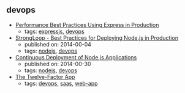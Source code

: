 devops
---
* [Performance Best Practices Using Express in Production](https://expressjs.com/en/advanced/best-practice-performance.html)
    * tags: [expressjs](../tags/expressjs.md), [devops](../tags/devops.md)
* [StrongLoop - Best Practices for Deploying Node.js in Production ](https://strongloop.com/strongblog/node-js-deploy-production-best-practice/)
    * published on: 2014-00-04
    * tags: [nodejs](../tags/nodejs.md), [devops](../tags/devops.md)
* [Continuous Deployment of Node.js Applications](https://blog.risingstack.com/continuous-deployment-of-node-js-applications/)
    * published on: 2014-00-30
    * tags: [nodejs](../tags/nodejs.md), [devops](../tags/devops.md)
* [The Twelve-Factor App ](https://12factor.net/)
    * tags: [devops](../tags/devops.md), [saas](../tags/saas.md), [web-app](../tags/web-app.md)
